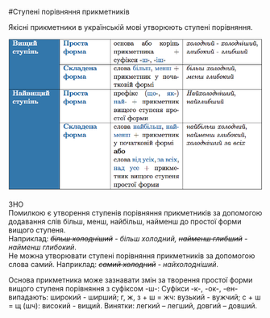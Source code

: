 #Ступенi порiвняння прикметникiв

Якiснi прикметники в українськiй мовi утворюють ступенi порiвняння.

<div class="center">
<img src="../pics/6/3.png" width="600px" class="center"/>
</div>
<br>

<div class="add-zno">
<span class="add">ЗНО</span>
<div class="add-text">
Помилкою є утворення ступенiв порiвняння прикметникiв за допомогою додавання слiв бiльш, менш, найбiльш, найменш до простої форми вищого ступеня.<br>
Наприклад: <i><s>бiльш холоднiший</s> - бiльш холодний,
<s>найменш глибший</s> - найменш глибокий</i>.<br>
Не можна утворювати ступенi порiвняння прикметникiв за допомогою слова самий. Наприклад: <i><s>самий холодний</s> - найхолоднiший</i>.
</div>

Основа прикметника може зазнавати змiн за творення простої форми вищого ступеня порiвняння з суфiксом <span class="p1">-ш-</span>:
Суфiкси -к-, -ок-, -ен- випадають: широкий - ширший;
г, ж, з + ш = жч: вузький - вужчий;
с + ш = щ (шч): високий - вищий.
Винятки: легкий – легший, довгий – довший.